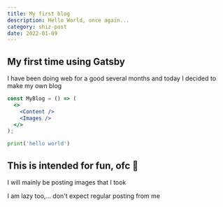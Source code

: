 ```yaml
---
title: My first blog
description: Hello World, once again...
category: shiz-post
date: 2022-01-09
---
```


## My first time using Gatsby

I have been doing web for a good several months and today I decided to make my own blog

```jsx
const MyBlog = () => (
  <>
    <Content />
    <Images />
  </>
);
```

```python
print('hello world')
```

## This is intended for fun, ofc 🥱

I will mainly be posting images that I took

I am lazy too,... don't expect regular posting from me
